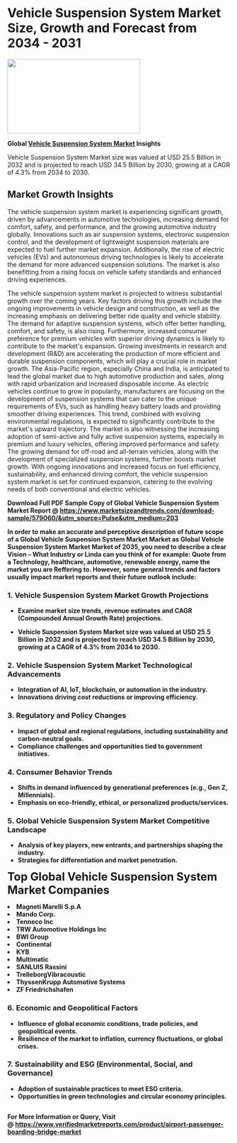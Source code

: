 <H1>Vehicle Suspension System Market Size, Growth and Forecast from 2034 - 2031</H1><img class="aligncenter size-medium wp-image-584254" src="https://thirdeyenews.in/wp-content/uploads/2034/09/Global-Market-Research-300x168.jpeg" alt="" width="300" height="168" /><p><strong>Global&nbsp;<a href="https://www.marketsizeandtrends.com/download-sample/579060/&amp;utm_source=Pulse&amp;utm_medium=203">Vehicle Suspension System Market</a> Insights</strong></p><p>Vehicle Suspension System Market size was valued at USD 25.5 Billion in 2032 and is projected to reach USD 34.5 Billion by 2030, growing at a CAGR of 4.3% from 2034 to 2030.</p><p><h2>Market Growth Insights</h2> <p>The vehicle suspension system market is experiencing significant growth, driven by advancements in automotive technologies, increasing demand for comfort, safety, and performance, and the growing automotive industry globally. Innovations such as air suspension systems, electronic suspension control, and the development of lightweight suspension materials are expected to fuel further market expansion. Additionally, the rise of electric vehicles (EVs) and autonomous driving technologies is likely to accelerate the demand for more advanced suspension solutions. The market is also benefitting from a rising focus on vehicle safety standards and enhanced driving experiences.</p> <p><strong></strong></p> <p>The vehicle suspension system market is projected to witness substantial growth over the coming years. Key factors driving this growth include the ongoing improvements in vehicle design and construction, as well as the increasing emphasis on delivering better ride quality and vehicle stability. The demand for adaptive suspension systems, which offer better handling, comfort, and safety, is also rising. Furthermore, increased consumer preference for premium vehicles with superior driving dynamics is likely to contribute to the market's expansion. Growing investments in research and development (R&D) are accelerating the production of more efficient and durable suspension components, which will play a crucial role in market growth. The Asia-Pacific region, especially China and India, is anticipated to lead the global market due to high automotive production and sales, along with rapid urbanization and increased disposable income. As electric vehicles continue to grow in popularity, manufacturers are focusing on the development of suspension systems that can cater to the unique requirements of EVs, such as handling heavy battery loads and providing smoother driving experiences. This trend, combined with evolving environmental regulations, is expected to significantly contribute to the market's upward trajectory. The market is also witnessing the increasing adoption of semi-active and fully active suspension systems, especially in premium and luxury vehicles, offering improved performance and safety. The growing demand for off-road and all-terrain vehicles, along with the development of specialized suspension systems, further boosts market growth. With ongoing innovations and increased focus on fuel efficiency, sustainability, and enhanced driving comfort, the vehicle suspension system market is set for continued expansion, catering to the evolving needs of both conventional and electric vehicles. <p><strong></p><p><span class=""><strong>Download Full PDF Sample Copy of Global Vehicle Suspension System Market Report</strong> @ <a href="https://www.marketsizeandtrends.com/download-sample/579060/&amp;utm_source=Pulse&amp;utm_medium=203" target="_blank">https://www.marketsizeandtrends.com/download-sample/579060/&amp;utm_source=Pulse&amp;utm_medium=203</a></span></p><p>In order to make an accurate and perceptive description of future scope of a Global&nbsp;Vehicle Suspension System Market Market as Global&nbsp;Vehicle Suspension System Market Market of 2035, you need to describe a clear Vision &ndash; What Industry or Linda can you think of for example: Quote from a Technology, healthcare, automotive, renewable energy, name the market you are Reffering to. However, some general trends and factors usually impact market reports and their future outlook include:</p><h3>1.&nbsp;<strong>Vehicle Suspension System Market Growth Projections</strong></h3><ul><li>Examine market size trends, revenue estimates and CAGR (Compounded Annual Growth Rate) projections.</li><li><p>Vehicle Suspension System Market size was valued at USD 25.5 Billion in 2032 and is projected to reach USD 34.5 Billion by 2030, growing at a CAGR of 4.3% from 2034 to 2030.</p></li></ul><h3>2.&nbsp;<strong>Vehicle Suspension System Market Technological Advancements</strong></h3><ul><li>Integration of AI, IoT, blockchain, or automation in the industry.</li><li>Innovations driving cost reductions or improving efficiency.</li></ul><h3>3.&nbsp;<strong>Regulatory and Policy Changes</strong></h3><ul><li>Impact of global and regional regulations, including sustainability and carbon-neutral goals.</li><li>Compliance challenges and opportunities tied to government initiatives.</li></ul><h3>4.&nbsp;<strong>Consumer Behavior Trends</strong></h3><ul><li>Shifts in demand influenced by generational preferences (e.g., Gen Z, Millennials).</li><li>Emphasis on eco-friendly, ethical, or personalized products/services.</li></ul><h3>5.&nbsp;<strong>Global Vehicle Suspension System Market Competitive Landscape</strong></h3><ul><li>Analysis of key players, new entrants, and partnerships shaping the industry.</li><li>Strategies for differentiation and market penetration.</li></ul><p data-pm-slice="1 1 []"><span style="color: inherit; font-family: inherit; font-size: 25px;">Top Global Vehicle Suspension System Market Companies</span></p><div class="" data-test-id=""><p><li>Magneti Marelli S.p.A</li><li> Mando Corp.</li><li> Tenneco Inc</li><li> TRW Automotive Holdings Inc</li><li> BWI Group</li><li> Continental</li><li> KYB</li><li> Multimatic</li><li> SANLUIS Rassini</li><li> TrelleborgVibracoustic</li><li> ThyssenKrupp Automotive Systems</li><li> ZF Friedrichshafen</li></p></div><h3>6.&nbsp;<strong>Economic and Geopolitical Factors</strong></h3><ul><li>Influence of global economic conditions, trade policies, and geopolitical events.</li><li>Resilience of the market to inflation, currency fluctuations, or global crises.</li></ul><h3>7.&nbsp;<strong>Sustainability and ESG (Environmental, Social, and Governance)</strong></h3><ul><li>Adoption of sustainable practices to meet ESG criteria.</li><li>Opportunities in green technologies and circular economy principles.</li></ul><h2><strong style="font-size: 14px;">For More Information or Query, Visit @&nbsp;</strong><a style="background-color: #ffffff; font-size: 14px;" href="https://www.marketsizeandtrends.com/report/vehicle-suspension-system-market/" target="_blank">https://www.verifiedmarketreports.com/product/airport-passenger-boarding-bridge-market</a></h2>
